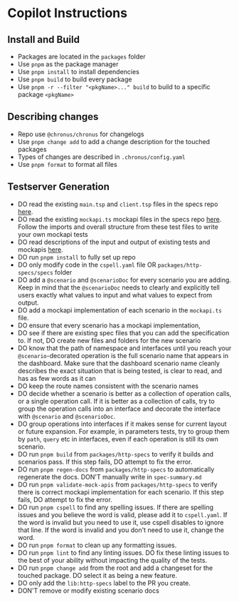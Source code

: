 # Copilot Instructions

## Install and Build

- Packages are located in the `packages` folder
- Use `pnpm` as the package manager
- Use `pnpm install` to install dependencies
- Use `pnpm build` to build every package
- Use `pnpm -r --filter "<pkgName>..." build` to build to a specific package `<pkgName>`

## Describing changes

- Repo use `@chronus/chronus` for changelogs
- Use `pnpm change add` to add a change description for the touched packages
- Types of changes are described in `.chronus/config.yaml`
- Use `pnpm format` to format all files

## Testserver Generation

- DO read the existing `main.tsp` and `client.tsp` files in the specs repo [here][spector-tests].
- DO read the existing `mockapi.ts` mockapi files in the specs repo [here][spector-tests]. Follow the imports and overall structure from these test files to write your own mockapi tests
- DO read descriptions of the input and output of existing tests and mockapis [here][spector-description].
- DO run `pnpm install` to fully set up repo
- DO only modify code in the `cspell.yaml` file OR `packages/http-specs/specs` folder
- DO add a `@scenario` and `@scenarioDoc` for every scenario you are adding. Keep in mind that the `@scenarioDoc` needs to clearly and explicitly tell users exactly what values to input and what values to expect from output.
- DO add a mockapi implementation of each scenario in the `mockapi.ts` file.
- DO ensure that every scenario has a mockapi implementation,
- DO see if there are existing spec files that you can add the specification to. If not, DO create new files and folders for the new scenario
- DO know that the path of namespace and interfaces until you reach your `@scenario`-decorated operation is the full scenario name that appears in the dashboard. Make sure that the dashboard scenario name cleanly describes the exact situation that is being tested, is clear to read, and has as few words as it can
- DO keep the route names consistent with the scenario names
- DO decide whether a scenario is better as a collection of operation calls, or a single operation call. If it is better as a collection of calls, try to group the operation calls into an interface and decorate the interface with `@scenario` and `@scenarioDoc`.
- DO group operations into interfaces if it makes sense for current layout or future expansion. For example, in parameters tests, try to group them by `path`, `query` etc in interfaces, even if each operation is still its own scenario.
- DO run `pnpm build` from `packages/http-specs` to verify it builds and scenarios pass. If this step fails, DO attempt to fix the error.
- DO run `pnpm regen-docs` from `packages/http-specs` to automatically regenerate the docs. DON'T manually write in `spec-summary.md`
- DO run `pnpm validate-mock-apis` from `packages/http-specs` to verify there is correct mockapi implementation for each scenario. If this step fails, DO attempt to fix the error.
- DO run `pnpm cspell` to find any spelling issues. If there are spelling issues and you believe the word is valid, please add it to `cspell.yaml`. If the word is invalid but you need to use it, use cspell disables to ignore that line. If the word is invalid and you don't need to use it, change the word.
- DO run `pnpm format` to clean up any formatting issues.
- DO run `pnpm lint` to find any linting issues. DO fix these linting issues to the best of your ability without impacting the quality of the tests.
- DO run `pnpm change add` from the root and add a changeset for the touched package. DO select it as being a new feature.
- DO only add the `lib:http-specs` label to the PR you create.
- DON'T remove or modify existing scenario docs

<!-- References -->

[spector-tests]: https://github.com/microsoft/typespec/tree/main/packages/http-specs/specs
[spector-description]: https://github.com/microsoft/typespec/blob/main/packages/http-specs/spec-summary.md
